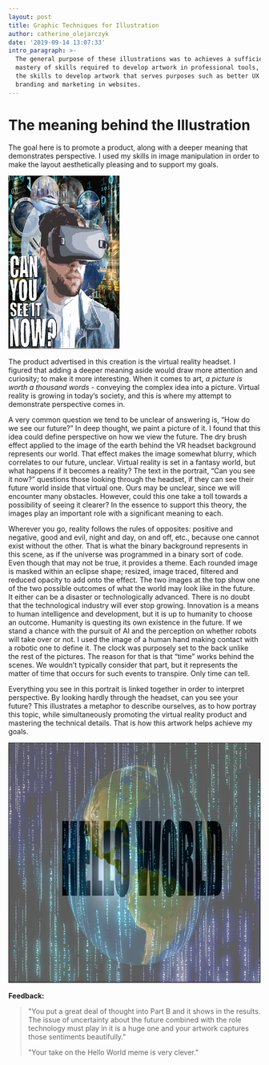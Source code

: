 ```yaml
---
layout: post
title: Graphic Techniques for Illustration
author: catherine_olejarczyk
date: '2019-09-14 13:07:33'
intro_paragraph: >-
  The general purpose of these illustrations was to achieves a sufficient
  mastery of skills required to develop artwork in professional tools, and apply
  the skills to develop artwork that serves purposes such as better UX design,
  branding and marketing in websites.
---
```

# **The meaning behind the Illustration**

The goal here is to promote a product, along with a deeper meaning that demonstrates perspective. I used my skills in image manipulation in order to make the layout aesthetically pleasing and to support my goals. 

![](/assets/img/uploads/4b-copy.png "Part B - VR headset advertisment")

The product advertised in this creation is the virtual reality headset. I figured that adding a deeper meaning aside would draw more attention and curiosity; to make it more interesting. When it comes to art, _a picture is worth a thousand words -_ conveying the complex idea into a picture. Virtual reality is growing in today’s society, and this is where my attempt to demonstrate perspective comes in.

 A very common question we tend to be unclear of answering is, “How do we see our future?” In deep thought, we paint a picture of it. I found that this idea could define perspective on how we view the future. The dry brush effect applied to the image of the earth behind the VR headset background represents our world. That effect makes the image somewhat blurry, which correlates to our future, unclear. Virtual reality is set in a fantasy world, but what happens if it becomes a reality? The text in the portrait, “Can you see it now?” questions those looking through the headset, if they can see their future world inside that virtual one. Ours may be unclear, since we will encounter many obstacles. However, could this one take a toll towards a possibility of seeing it clearer? In the essence to support this theory, the images play an important role with a significant meaning to each. 

Wherever you go, reality follows the rules of opposites: positive and negative, good and evil, night and day, on and off, etc., because one cannot exist without the other. That is what the binary background represents in this scene, as if the universe was programmed in a binary sort of code. Even though that may not be true, it provides a theme. Each rounded image is masked within an eclipse shape; resized, image traced, filtered and reduced opacity to add onto the effect. The two images at the top show one of the two possible outcomes of what the world may look like in the future. It either can be a disaster or technologically advanced. There is no doubt that the technological industry will ever stop growing. Innovation is a means to human intelligence and development, but it is up to humanity to choose an outcome. Humanity is questing its own existence in the future. If we stand a chance with the pursuit of AI and the perception on whether robots will take over or not. I used the image of a human hand making contact with a robotic one to define it. The clock was purposely set to the back unlike the rest of the pictures. The reason for that is that “time” works behind the scenes. We wouldn’t typically consider that part, but it represents the matter of time that occurs for such events to transpire. Only time can tell. 

Everything you see in this portrait is linked together in order to interpret perspective. By looking hardly through the headset, can you see your future? This illustrates a metaphor to describe ourselves, as to how portray this topic, while simultaneously promoting the virtual reality product and mastering the technical details. That is how this artwork helps achieve my goals.

![](/assets/img/uploads/imagemask-copy.png)

**Feedback:**  

> "You put a great deal of thought into Part B and it shows in the results. The issue of uncertainty about the future combined with the role technology must play in it is a huge one and your artwork captures those sentiments beautifully."  
>
> "Your take on the Hello World meme is very clever."
